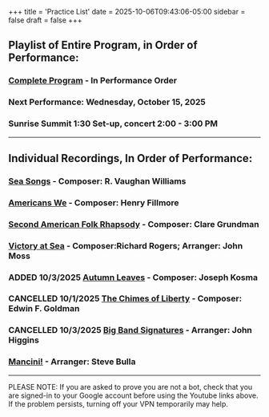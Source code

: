 +++
title = 'Practice List'
date = 2025-10-06T09:43:06-05:00
sidebar = false
draft = false
+++


## Playlist of Entire Program, in Order of Performance:
### [Complete Program](https://youtube.com/playlist?list=PLPz4YnMIKKenq9LRNj_X074KY6hpyGR98&si=WvGGlkAVef8e9etQ) -  In Performance Order
### Next Performance:  Wednesday, October 15, 2025
### Sunrise Summit 1:30 Set-up, concert 2:00 - 3:00 PM
---
## Individual Recordings, In Order of Performance:

### [Sea Songs](https://youtu.be/72TG9czNm3I?si=1Rzd73HdOAnGBWN4) -  Composer: R. Vaughan Williams

### [Americans We](https://youtu.be/w606Vb6E4NA?si=v1egQFlxMrNuuaAL) - Composer: Henry Fillmore

### [Second American Folk Rhapsody](https://youtu.be/ptUrXpd9tY0?si=YTxL_KZ35XtrWm8A) - Composer: Clare Grundman

### [Victory at Sea](https://youtu.be/Giw1PacZdZQ?si=8Vy4tEJW2fmpvWBA) - Composer:Richard Rogers; Arranger: John Moss

### ADDED 10/3/2025  [Autumn Leaves](https://www.youtube.com/watch?v=T3Ix3g47xn0) - Composer: Joseph Kosma
  
### CANCELLED 10/1/2025  [The Chimes of Liberty](https://youtu.be/nsGnPc1ACfc?si=on4YCFt7Ick-uz6C) - Composer: Edwin F. Goldman

### CANCELLED 10/3/2025 [Big Band Signatures](https://youtu.be/T1xXV_WY1Fo?si=ONd-3NWZfMPYQLEY) -  Arranger: John Higgins

### [Mancini!](https://youtu.be/9zUVIKtcIoc?si=IsnlKa-uf9YTQFQK) - Arranger: Steve Bulla

---
PLEASE NOTE: If you are asked to prove you are not a bot, 
check that you are signed-in to your Google account before using the Youtube links above.
If the problem persists, turning off your VPN temporarily may help.